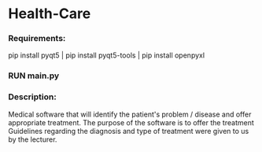 # Health-Care

### Requirements:
pip install pyqt5 |
pip install pyqt5-tools |
pip install openpyxl

### RUN main.py

### Description:
Medical software that will identify the patient's problem / disease and offer appropriate treatment. The purpose of the software is to offer the treatment
Guidelines regarding the diagnosis and type of treatment were given to us by the lecturer.
